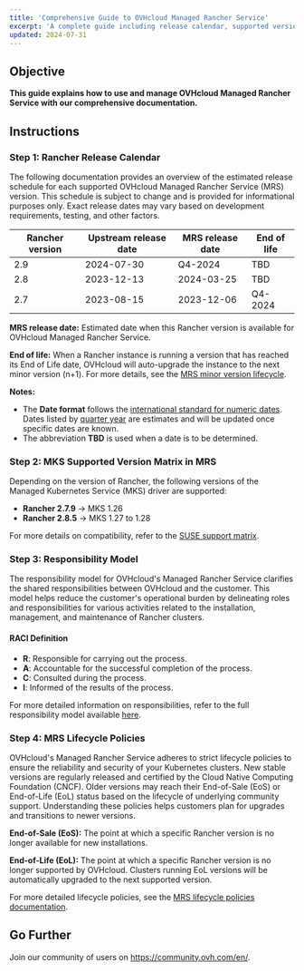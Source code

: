 ```yaml
---
title: 'Comprehensive Guide to OVHcloud Managed Rancher Service'
excerpt: 'A complete guide including release calendar, supported versions, responsibility model, and lifecycle policies for OVHcloud Managed Rancher Service.'
updated: 2024-07-31
---
```


## Objective

**This guide explains how to use and manage OVHcloud Managed Rancher Service with our comprehensive documentation.**

## Instructions

### Step 1: Rancher Release Calendar

The following documentation provides an overview of the estimated release schedule for each supported OVHcloud Managed Rancher Service (MRS) version. This schedule is subject to change and is provided for informational purposes only. Exact release dates may vary based on development requirements, testing, and other factors.

| Rancher version | Upstream release date | MRS release date | End of life |
|-----------------|-----------------------|------------------|-------------|
| 2.9             | 2024-07-30            | Q4-2024          | TBD         |
| 2.8             | 2023-12-13            | 2024-03-25       | TBD         |
| 2.7             | 2023-08-15            | 2023-12-06       | Q4-2024     |

**MRS release date:** Estimated date when this Rancher version is available for OVHcloud Managed Rancher Service.

**End of life:** When a Rancher instance is running a version that has reached its End of Life date, OVHcloud will auto-upgrade the instance to the next minor version (n+1). For more details, see the [MRS minor version lifecycle](#).

**Notes:**

- The **Date format** follows the [international standard for numeric dates](https://en.wikipedia.org/wiki/ISO_8601#Week_dates). Dates listed by [quarter year](https://en.wikipedia.org/wiki/Calendar_year#Quarter_year) are estimates and will be updated once specific dates are known.
- The abbreviation **TBD** is used when a date is to be determined.

### Step 2: MKS Supported Version Matrix in MRS

Depending on the version of Rancher, the following versions of the Managed Kubernetes Service (MKS) driver are supported:

- **Rancher 2.7.9** -> MKS 1.26
- **Rancher 2.8.5** -> MKS 1.27 to 1.28

For more details on compatibility, refer to the [SUSE support matrix](https://www.suse.com/suse-rancher/support-matrix/all-supported-versions/rancher-v2-8-5/).

### Step 3: Responsibility Model

The responsibility model for OVHcloud's Managed Rancher Service clarifies the shared responsibilities between OVHcloud and the customer. This model helps reduce the customer's operational burden by delineating roles and responsibilities for various activities related to the installation, management, and maintenance of Rancher clusters.

#### RACI Definition

- **R**: Responsible for carrying out the process.
- **A**: Accountable for the successful completion of the process.
- **C**: Consulted during the process.
- **I**: Informed of the results of the process.

For more detailed information on responsibilities, refer to the full responsibility model available [here](https://help.ovhcloud.com/csm/en-ie-public-cloud-kubernetes-responsibility-model?id=kb_article_view&sysparm_article=KB0058760).

### Step 4: MRS Lifecycle Policies

OVHcloud's Managed Rancher Service adheres to strict lifecycle policies to ensure the reliability and security of your Kubernetes clusters. New stable versions are regularly released and certified by the Cloud Native Computing Foundation (CNCF). Older versions may reach their End-of-Sale (EoS) or End-of-Life (EoL) status based on the lifecycle of underlying community support. Understanding these policies helps customers plan for upgrades and transitions to newer versions.

**End-of-Sale (EoS):** The point at which a specific Rancher version is no longer available for new installations.

**End-of-Life (EoL):** The point at which a specific Rancher version is no longer supported by OVHcloud. Clusters running EoL versions will be automatically upgraded to the next supported version.

For more detailed lifecycle policies, see the [MRS lifecycle policies documentation](https://help.ovhcloud.com/csm/en-ie-public-cloud-kubernetes-eos-eol-policies?id=kb_article_view&sysparm_article=KB0049743).

## Go Further

Join our community of users on <https://community.ovh.com/en/>.
